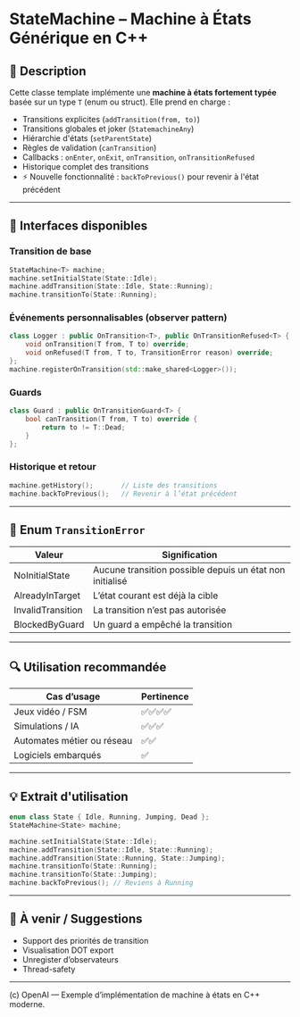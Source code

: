 # StateMachine<T> – Machine à États Générique en C++

## 🧠 Description
Cette classe template implémente une **machine à états fortement typée** basée sur un type `T` (enum ou struct). Elle prend en charge :

- Transitions explicites (`addTransition(from, to)`)
- Transitions globales et joker (`StatemachineAny`)
- Hiérarchie d'états (`setParentState`)
- Règles de validation (`canTransition`)
- Callbacks : `onEnter`, `onExit`, `onTransition`, `onTransitionRefused`
- Historique complet des transitions
- ⚡ Nouvelle fonctionnalité : `backToPrevious()` pour revenir à l'état précédent

---

## 🧩 Interfaces disponibles

### Transition de base
```cpp
StateMachine<T> machine;
machine.setInitialState(State::Idle);
machine.addTransition(State::Idle, State::Running);
machine.transitionTo(State::Running);
```

### Événements personnalisables (observer pattern)
```cpp
class Logger : public OnTransition<T>, public OnTransitionRefused<T> {
    void onTransition(T from, T to) override;
    void onRefused(T from, T to, TransitionError reason) override;
};
machine.registerOnTransition(std::make_shared<Logger>());
```

### Guards
```cpp
class Guard : public OnTransitionGuard<T> {
    bool canTransition(T from, T to) override {
        return to != T::Dead;
    }
};
```

### Historique et retour
```cpp
machine.getHistory();       // Liste des transitions
machine.backToPrevious();   // Revenir à l’état précédent
```

---

## 🧾 Enum `TransitionError`
| Valeur           | Signification                      |
|------------------|------------------------------------|
| NoInitialState   | Aucune transition possible depuis un état non initialisé |
| AlreadyInTarget  | L’état courant est déjà la cible   |
| InvalidTransition| La transition n’est pas autorisée  |
| BlockedByGuard   | Un guard a empêché la transition   |

---

## 🔍 Utilisation recommandée

| Cas d’usage                    | Pertinence |
|--------------------------------|------------|
| Jeux vidéo / FSM               | ✅✅✅✅      |
| Simulations / IA               | ✅✅✅        |
| Automates métier ou réseau     | ✅✅         |
| Logiciels embarqués            | ✅          |

---

## 💡 Extrait d'utilisation
```cpp
enum class State { Idle, Running, Jumping, Dead };
StateMachine<State> machine;

machine.setInitialState(State::Idle);
machine.addTransition(State::Idle, State::Running);
machine.addTransition(State::Running, State::Jumping);
machine.transitionTo(State::Running);
machine.transitionTo(State::Jumping);
machine.backToPrevious(); // Reviens à Running
```

---

## 📌 À venir / Suggestions
- Support des priorités de transition
- Visualisation DOT export
- Unregister d’observateurs
- Thread-safety

---

(c) OpenAI — Exemple d’implémentation de machine à états en C++ moderne.
